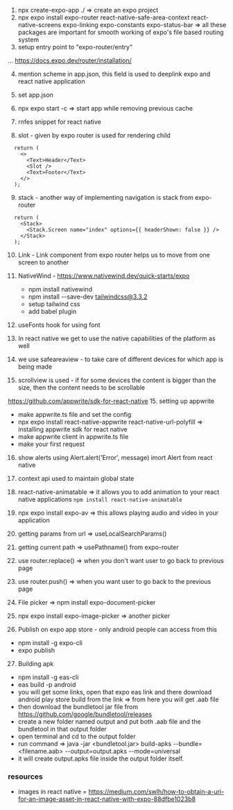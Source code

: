 1. npx create-expo-app ./  => create an expo project
2. npx expo install expo-router react-native-safe-area-context react-native-screens expo-linking expo-constants expo-status-bar  => all these packages are important for smooth working of expo's file based routing system
3. setup entry point to "expo-router/entry"

... https://docs.expo.dev/router/installation/

4. mention scheme in app.json, this field is used to deeplink expo and react native application
5. set app.json
6. npx expo start -c  => start app while removing previous cache

7. rnfes snippet for react native

8. slot - given by expo router is used for rendering child
```
  return (
    <>
      <Text>Header</Text>
      <Slot />
      <Text>Footer</Text>
    </>
  );
```
9. stack - another way of implementing navigation is stack from expo-router
```
  return (
    <Stack>
      <Stack.Screen name="index" options={{ headerShown: false }} />
    </Stack>
  );
```
10. Link - Link component from expo router helps us to move from one screen to another
11. NativeWind - https://www.nativewind.dev/quick-starts/expo
    - npm install nativewind
    - npm install --save-dev tailwindcss@3.3.2
    - setup tailwind css 
    - add babel plugin

12. useFonts hook for using font

13. In react native we get to use the native capabilities of the platform as well

14. we use safeareaview - to take care of different devices for which app is being made
14. scrollview is used - if for some devices the content is bigger than the size, then the content needs to be scrollable

https://github.com/appwrite/sdk-for-react-native
15. setting up appwrite 
  - make appwrite.ts file and set the config
  - npx expo install react-native-appwrite react-native-url-polyfill => installing appwrite sdk for react native
  - make appwrite client in appwrite.ts file 
  - make your first request

16. show alerts using Alert.alert('Error', message) imort Alert from react native

17. context api used to maintain global state 

18. react-native-animatable => it allows you to add animation to your react native applications   `npm install react-native-animatable`

19. npx expo install expo-av => this allows playing audio and video in your application

20. getting params from url => useLocalSearchParams()
21. getting current path => usePathname()   from expo-router


22.  use router.replace() => when you don't want user to go back to previous page
23. use router.push() => when you want user to go back to the previous page

24. File picker => npm install expo-document-picker 

25. npx expo install expo-image-picker => another picker

26. Publish on expo app store - only android people can access from this
  - npm install -g expo-cli
  - expo publish

27. Building apk 
  - npm install -g eas-cli
  - eas build -p android  
  - you will get some links, open that expo eas link and there download android play store build from the link => from here you will get .aab file
  - then download the bundletool jar file from https://github.com/google/bundletool/releases
  - create a new folder named output and put both .aab file and the bundletool in that output folder
  - open terminal and cd to the output folder
  - run command => java -jar <bundletool.jar> build-apks --bundle=<filename.aab> --output=output.apks --mode=universal
  - it will create output.apks file inside the output folder itself.

### resources

- images in react native = https://medium.com/swlh/how-to-obtain-a-uri-for-an-image-asset-in-react-native-with-expo-88dfbe1023b8